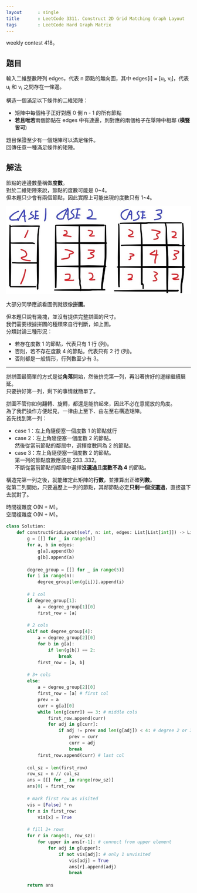 ```yaml
---
layout      : single
title       : LeetCode 3311. Construct 2D Grid Matching Graph Layout
tags        : LeetCode Hard Graph Matrix
---
```

weekly contest 418。  

## 題目

輸入二維整數陣列 edges，代表 n 節點的無向圖，其中 edges[i] = [u<sub>i</sub>, v<sub>i</sub>]，代表 u<sub>i</sub> 和 v<sub>i</sub> 之間存在一條邊。

構造一個滿足以下條件的二維矩陣：  

- 矩陣中每個格子正好對應 0 倒 n - 1 的所有節點  
- **若且唯若**兩個節點在 edges 中有連邊，則對應的兩個格子在舉陣中相鄰 (**橫豎皆可**)  

題目保證至少有一個矩陣可以滿足條件。  
回傳任意一種滿足條件的矩陣。  

## 解法

節點的連邊數量稱做**度數**。  
對於二維矩陣來說，節點的度數可能是 0\~4。  
但本題只少會有兩個節點，因此實際上可能出現的度數只有 1\~4。  

![示意圖](/assets/img/3311.jpg)

大部分同學應該看圖例就很像**拼圖**。  

但本題只說有幾塊，並沒有提供完整拼圖的尺寸。  
我們需要根據拼圖的種類來自行判斷，如上圖。  
分類討論三種形況：  

- 若存在度數 1 的節點，代表只有 1 行 (列)。  
- 否則，若不存在度數 4 的節點，代表只有 2 行 (列)。  
- 否則都是一般情形，行列數至少有 3。  

---

拼拼圖最簡單的方式是從**角落**開始，然後拚完第一列，再沿著拚好的邊緣繼續展延。  
只要拚好第一列，剩下的事情就簡單了。  

拼圖不管你如何翻轉、旋轉，都還是能拚起來，因此不必在意擺放的角度。  
為了我們操作方便起見，一律由上至下、由左至右構造矩陣。  
首先找到第一列：  

- case 1：左上角隨便塞一個度數 1 的節點就行  
- case 2：左上角隨便塞一個度數 2 的節點。  
    然後從當前節點的鄰居中，選擇度數同為 2 的節點。  
- case 3：左上角隨便塞一個度數 2 的節點。  
    第一列的節點度數應該是 233..332。  
    不斷從當前節點的鄰居中選擇**沒選過**且**度數不為 4** 的節點。  

構造完第一列之後，就能確定此矩陣的**行數**，並推算出正確**列數**。  
從第二列開始，只要遍歷上一列的節點，其鄰節點必定**只剩一個沒選過**，直接選下去就對了。  

時間複雜度 O(N + M)。  
空間複雜度 O(N + M)。  

```python
class Solution:
    def constructGridLayout(self, n: int, edges: List[List[int]]) -> List[List[int]]:
        g = [[] for _ in range(n)]
        for a, b in edges:
            g[a].append(b)
            g[b].append(a)

        degree_group = [[] for _ in range(5)]
        for i in range(n):
            degree_group[len(g[i])].append(i)
        
        # 1 col
        if degree_group[1]:
            a = degree_group[1][0]
            first_row = [a]

        # 2 cols
        elif not degree_group[4]:
            a = degree_group[2][0]
            for b in g[a]:
                if len(g[b]) == 2:
                    break
            first_row = [a, b]

        # 3+ cols
        else:
            a = degree_group[2][0]
            first_row = [a] # first col
            prev = a
            curr = g[a][0]
            while len(g[curr]) == 3: # middle cols
                first_row.append(curr)
                for adj in g[curr]:
                    if adj != prev and len(g[adj]) < 4: # degree 2 or 3
                        prev = curr
                        curr = adj
                        break
            first_row.append(curr) # last col

        col_sz = len(first_row)
        row_sz = n // col_sz
        ans = [[] for _ in range(row_sz)]
        ans[0] = first_row

        # mark first row as visited
        vis = [False] * n
        for x in first_row:
            vis[x] = True

        # fill 2+ rows
        for r in range(1, row_sz):
            for upper in ans[r-1]: # connect from upper element
                for adj in g[upper]: 
                    if not vis[adj]: # only 1 unvisited
                        vis[adj] = True
                        ans[r].append(adj)
                        break

        return ans
```
